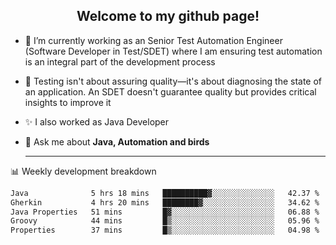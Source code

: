 <h2 align="center">Welcome to my github page!</h2>

- 🔭 I’m currently working as an Senior Test Automation Engineer (Software Developer in Test/SDET) where I am ensuring test automation is an integral part of the development process
- 🎩 Testing isn't about assuring quality—it's about diagnosing the state of an application. An SDET doesn't guarantee quality but provides critical insights to improve it
- ✨ I also worked as Java Developer
- 💬 Ask me about **Java, Automation and birds**
  
  -------
  
📊 Weekly development breakdown

<!--START_SECTION:waka-->

```txt
Java              5 hrs 18 mins   ██████████▓░░░░░░░░░░░░░░   42.37 %
Gherkin           4 hrs 20 mins   ████████▓░░░░░░░░░░░░░░░░   34.62 %
Java Properties   51 mins         █▓░░░░░░░░░░░░░░░░░░░░░░░   06.88 %
Groovy            44 mins         █▒░░░░░░░░░░░░░░░░░░░░░░░   05.96 %
Properties        37 mins         █▒░░░░░░░░░░░░░░░░░░░░░░░   04.98 %
```

<!--END_SECTION:waka-->
